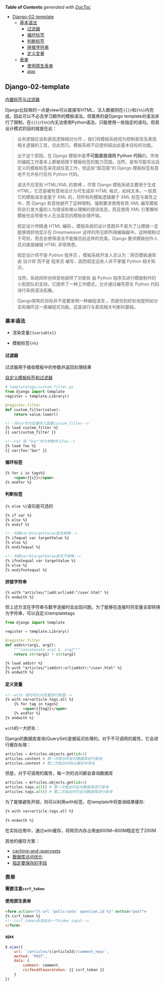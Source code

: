 <!-- START doctoc generated TOC please keep comment here to allow auto update -->
<!-- DON'T EDIT THIS SECTION, INSTEAD RE-RUN doctoc TO UPDATE -->
**Table of Contents**  *generated with [DocToc](https://github.com/thlorenz/doctoc)*

- [Django-02-template](#django-02-template)
  - [基本语法](#%E5%9F%BA%E6%9C%AC%E8%AF%AD%E6%B3%95)
    - [过滤器](#%E8%BF%87%E6%BB%A4%E5%99%A8)
    - [循环标签](#%E5%BE%AA%E7%8E%AF%E6%A0%87%E7%AD%BE)
    - [判断标签](#%E5%88%A4%E6%96%AD%E6%A0%87%E7%AD%BE)
    - [拼接字符串](#%E6%8B%BC%E6%8E%A5%E5%AD%97%E7%AC%A6%E4%B8%B2)
    - [定义变量](#%E5%AE%9A%E4%B9%89%E5%8F%98%E9%87%8F)
  - [表单](#%E8%A1%A8%E5%8D%95)
    - [使用原生表单](#%E4%BD%BF%E7%94%A8%E5%8E%9F%E7%94%9F%E8%A1%A8%E5%8D%95)
    - [ajax](#ajax)

<!-- END doctoc generated TOC please keep comment here to allow auto update -->

## Django-02-template

[内置标签与过滤器](http://python.usyiyi.cn/django/ref/templates/builtins.html)

Django比较爽的一点是view可以直接写HTML，注入数据则在`{{}}`和`{%%}`内完成，因此可以不必去学习额外的模板语法。但蛋疼的是Django template对语法进行了限制，在`{{}}`/`{%%}`内无法使用Python语法，只能使用一些指定的语句。但其设计模式的目的就是在此：

> 业务逻辑应该和表现逻辑相对分开 。我们将模板系统视为控制表现及表现相关逻辑的工具，仅此而已。模板系统不应提供超出此基本目标的功能。
>
> 出于这个原因，在 Django 模板中是**不可能直接调用 Python 代码**的。所有的编程工作基本上都被局限于模板标签的能力范围。当然，是有可能写出自定义的模板标签来完成任意工作，但这些“超范围”的 Django 模板标签有意地不允许执行任何 Python 代码。
>
> 语法不应受到 HTML/XML 的束缚 。尽管 Django 模板系统主要用于生成 HTML，它还是被有意地设计为可生成非 HTML 格式，如纯文本。一些其它的模板语言是基于 XML 的，将所有的模板逻辑置于 XML 标签与属性之中，而 Django 有意地避开了这种限制。强制要求使用有效 XML 编写模板将会引发大量的人为错误和难以理解的错误信息，而且使用 XML 引擎解析模板也会导致令人无法容忍的模板处理开销。
>
> 假定设计师精通 HTML 编码 。模板系统的设计意图并不是为了让模板一定能够很好地显示在 Dreamweaver 这样的所见即所得编辑器中。这种限制过于苛刻，而且会使得语法不能像目前这样的完美。Django 要求模板创作人员对直接编辑 HTML 非常熟悉。
>
> 假定设计师不是 Python 程序员 。模板系统开发人员认为：网页模板通常由 设计师 而不是 程序员 编写，因而假定这些人并不掌握 Python 相关知识。
>
> 当然，系统同样也特意地提供了对那些 由 Python 程序员进行模板制作的小型团队的支持。它提供了一种工作模式，允许通过编写原生 Python 代码进行系统语法拓展。
>
> Django架构的目标并不是要发明一种编程语言 。而是恰到好处地提供如分支和循环这一类编程式功能，这是进行与表现相关判断的基础。

### 基本语法

- 渲染变量`{{variable}}`

- 模板标签`{%%}`

#### 过滤器

过滤器用于接收模板中的参数并返回处理结果

[自定义模板标签和过滤器](http://python.usyiyi.cn/django/howto/custom-template-tags.html)

```python
# templatetags/custom_filter.py
from django import template
register = template.Library()

@register.filter
def custom_filter(value):
    return value.lower()
```

```html
<!--将var作为变量传入函数custom_filter-->
{% load custom_filter %}
{{ var|custom_filter }}

<!--var 和 "bar"作为参数传入foo-->
{% load foo %}
{{ var|foo:"bar" }}
```

#### 循环标签

```html
{% for i in tags%}
	<span>{{i}}</span>
{% endfor %}
```

#### 判断标签

`{% else %}`语句是可选的

```html
{% if var %}
{% else %}
{% endif %}

<!--判断var与targetValue是否相等-->
{% ifequal var targetValue %}
{% else %}
{% endifequal %}

<!--判断var与targetValue是否不相等-->
{% ifnotequal var targetValue %}
{% else %}
{% endifnotequal %}
```

#### 拼接字符串

```html
{% with "articles/"|add:url|add:"/user.html" %}
{% endwith %}
```

但上述方法在字符串与数字连接时会出现问题。为了能够在连接时将变量全部转换为字符串，可以自定义templatetags

```python
from django import template

register = template.Library()

@register.filter
def addstr(arg1, arg2):
    """concatenate arg1 &  arg2"""
    return str(arg1) + str(arg2)
```

```html
{% load addstr %}
{% with "articles/"|addstr:url|addstr:"/user.html" %}
{% endwith %}
```

#### 定义变量

```html
<!--with 语句可以对变量进行赋值-->
{% with var=article.tags.all %}
	{% for tag in tags%}
		<span>{{tag}}</span>
	{% endfor %}
{% endwith %}
```

`with`的一大好处：

Django的数据库查询(QuerySet)是被延迟处理的。对于不可调用的属性，它会进行缓存处理：

```python
articles = Articles.objects.get(id=1)
articles.content # 第一次取出时会对数据库进行查询
articles.content # 第二次取出时则从缓存中寻找
```

但是，对于可调用的属性，每一次的访问都会查询数据库

```python
articles = Articles.objects.get(id=1)
articles.tags.all() # 第一次取出时会对数据库进行查询
articles.tags.all() # 第二次取出时仍会对数据库进行查询
```

为了能够避免开销，则可以利用with标签，在template中将查询结果缓存:

```html
{% with var=article.tags.all %}
	
{% endwith %}
```

在实际应用中，通过with缓存，将网页内存占用由600M~800M稳定在了200M

其他的缓存方案：

- [caching-and-querysets](http://python.usyiyi.cn/django/topics/db/queries.html#caching-and-querysets)
- [数据库访问优化](http://python.usyiyi.cn/django/topics/db/optimization.html)
- [指定要保存的字段](http://python.usyiyi.cn/django/ref/models/instances.html#specifying-which-fields-to-save)

### 表单

**需要注意`csrf_token`**

#### 使用原生表单

```html
<form action="{% url 'polls:vote' question.id %}" method="post">
{% csrf_token %}
<!--csrf_token会渲染出一个hiden input-->
</form>
```

#### ajax

```javascript
$.ajax({
	url: `/articles/${articleId}/comment_new/`,
	method: 'POST',
	data: {
		comment: comment,
        csrfmiddlewaretoken: {{ csrf_token }}
	}
})
```